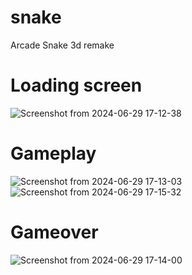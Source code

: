 # snake
Arcade Snake 3d remake
# Loading screen
![Screenshot from 2024-06-29 17-12-38](https://github.com/Bowman7/snake-3d/assets/110030682/1d619f22-3d9e-41a3-88fa-7a96bce176c5)

# Gameplay
![Screenshot from 2024-06-29 17-13-03](https://github.com/Bowman7/snake-3d/assets/110030682/466eab41-2359-444c-afaa-28ee1a9c124f)
![Screenshot from 2024-06-29 17-15-32](https://github.com/Bowman7/snake-3d/assets/110030682/bc82e19c-f5ea-48d9-bb98-e8e1a43c0cd4)

# Gameover
![Screenshot from 2024-06-29 17-14-00](https://github.com/Bowman7/snake-3d/assets/110030682/c4820dcc-cbd2-468a-bed3-780646e17f54)

